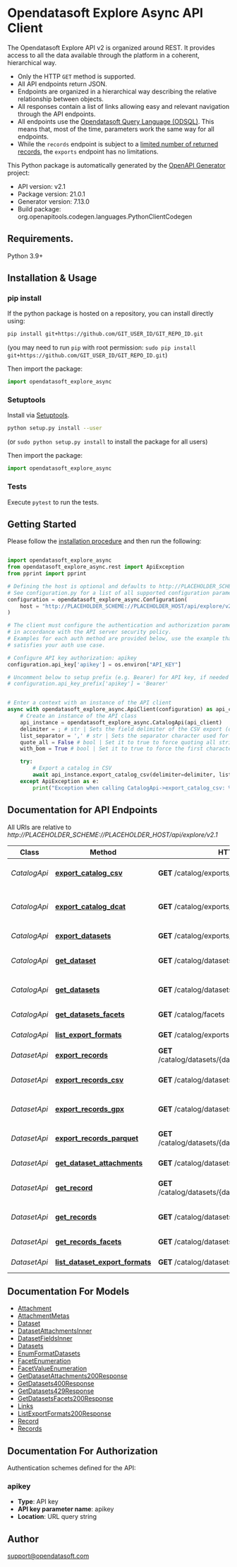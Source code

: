 # Opendatasoft Explore Async API Client
The Opendatasoft Explore API v2 is organized around REST. It provides access to all the data available through the platform in a coherent, hierarchical way.

- Only the HTTP `GET` method is supported.
- All API endpoints return JSON.
- Endpoints are organized in a hierarchical way describing the relative relationship between objects.
- All responses contain a list of links allowing easy and relevant navigation through the API endpoints.
- All endpoints use the [Opendatasoft Query Language (ODSQL)](https://help.opendatasoft.com/apis/ods-explore-v2/#section/Opendatasoft-Query-Language-(ODSQL)). This means that, most of the time, parameters work the same way for all endpoints.
- While the `records` endpoint is subject to a [limited number of returned records](https://help.opendatasoft.com/apis/ods-explore-v2/#tag/Dataset/operation/getRecords), the `exports` endpoint has no limitations.

This Python package is automatically generated by the [OpenAPI Generator](https://openapi-generator.tech) project:

- API version: v2.1
- Package version: 21.0.1
- Generator version: 7.13.0
- Build package: org.openapitools.codegen.languages.PythonClientCodegen

## Requirements.

Python 3.9+

## Installation & Usage
### pip install

If the python package is hosted on a repository, you can install directly using:

```sh
pip install git+https://github.com/GIT_USER_ID/GIT_REPO_ID.git
```
(you may need to run `pip` with root permission: `sudo pip install git+https://github.com/GIT_USER_ID/GIT_REPO_ID.git`)

Then import the package:
```python
import opendatasoft_explore_async
```

### Setuptools

Install via [Setuptools](http://pypi.python.org/pypi/setuptools).

```sh
python setup.py install --user
```
(or `sudo python setup.py install` to install the package for all users)

Then import the package:
```python
import opendatasoft_explore_async
```

### Tests

Execute `pytest` to run the tests.

## Getting Started

Please follow the [installation procedure](#installation--usage) and then run the following:

```python

import opendatasoft_explore_async
from opendatasoft_explore_async.rest import ApiException
from pprint import pprint

# Defining the host is optional and defaults to http://PLACEHOLDER_SCHEME://PLACEHOLDER_HOST/api/explore/v2.1
# See configuration.py for a list of all supported configuration parameters.
configuration = opendatasoft_explore_async.Configuration(
    host = "http://PLACEHOLDER_SCHEME://PLACEHOLDER_HOST/api/explore/v2.1"
)

# The client must configure the authentication and authorization parameters
# in accordance with the API server security policy.
# Examples for each auth method are provided below, use the example that
# satisfies your auth use case.

# Configure API key authorization: apikey
configuration.api_key['apikey'] = os.environ["API_KEY"]

# Uncomment below to setup prefix (e.g. Bearer) for API key, if needed
# configuration.api_key_prefix['apikey'] = 'Bearer'


# Enter a context with an instance of the API client
async with opendatasoft_explore_async.ApiClient(configuration) as api_client:
    # Create an instance of the API class
    api_instance = opendatasoft_explore_async.CatalogApi(api_client)
    delimiter = ; # str | Sets the field delimiter of the CSV export (optional) (default to ;)
    list_separator = ',' # str | Sets the separator character used for multivalued strings (optional) (default to ',')
    quote_all = False # bool | Set it to true to force quoting all strings, i.e. surrounding all strings with quote characters (optional) (default to False)
    with_bom = True # bool | Set it to true to force the first characters of the CSV file to be a Unicode Byte Order Mask (0xFEFF). It usually makes Excel correctly open the output CSV file without warning. **Warning:** the default value of this parameter is `false` in v2.0 and `true` starting with v2.1 (optional) (default to True)

    try:
        # Export a catalog in CSV
        await api_instance.export_catalog_csv(delimiter=delimiter, list_separator=list_separator, quote_all=quote_all, with_bom=with_bom)
    except ApiException as e:
        print("Exception when calling CatalogApi->export_catalog_csv: %s\n" % e)

```

## Documentation for API Endpoints

All URIs are relative to *http://PLACEHOLDER_SCHEME://PLACEHOLDER_HOST/api/explore/v2.1*

Class | Method | HTTP request | Description
------------ | ------------- | ------------- | -------------
*CatalogApi* | [**export_catalog_csv**](docs/CatalogApi.md#export_catalog_csv) | **GET** /catalog/exports/csv | Export a catalog in CSV
*CatalogApi* | [**export_catalog_dcat**](docs/CatalogApi.md#export_catalog_dcat) | **GET** /catalog/exports/dcat{dcat_ap_format} | Export a catalog in RDF/XML (DCAT)
*CatalogApi* | [**export_datasets**](docs/CatalogApi.md#export_datasets) | **GET** /catalog/exports/{format} | Export a catalog
*CatalogApi* | [**get_dataset**](docs/CatalogApi.md#get_dataset) | **GET** /catalog/datasets/{dataset_id} | Show dataset information
*CatalogApi* | [**get_datasets**](docs/CatalogApi.md#get_datasets) | **GET** /catalog/datasets | Query catalog datasets
*CatalogApi* | [**get_datasets_facets**](docs/CatalogApi.md#get_datasets_facets) | **GET** /catalog/facets | List facet values
*CatalogApi* | [**list_export_formats**](docs/CatalogApi.md#list_export_formats) | **GET** /catalog/exports | List export formats
*DatasetApi* | [**export_records**](docs/DatasetApi.md#export_records) | **GET** /catalog/datasets/{dataset_id}/exports/{format} | Export a dataset
*DatasetApi* | [**export_records_csv**](docs/DatasetApi.md#export_records_csv) | **GET** /catalog/datasets/{dataset_id}/exports/csv | Export a dataset in CSV
*DatasetApi* | [**export_records_gpx**](docs/DatasetApi.md#export_records_gpx) | **GET** /catalog/datasets/{dataset_id}/exports/gpx | Export a dataset in GPX
*DatasetApi* | [**export_records_parquet**](docs/DatasetApi.md#export_records_parquet) | **GET** /catalog/datasets/{dataset_id}/exports/parquet | Export a dataset in Parquet
*DatasetApi* | [**get_dataset_attachments**](docs/DatasetApi.md#get_dataset_attachments) | **GET** /catalog/datasets/{dataset_id}/attachments | List dataset attachments
*DatasetApi* | [**get_record**](docs/DatasetApi.md#get_record) | **GET** /catalog/datasets/{dataset_id}/records/{record_id} | Read a dataset record
*DatasetApi* | [**get_records**](docs/DatasetApi.md#get_records) | **GET** /catalog/datasets/{dataset_id}/records | Query dataset records
*DatasetApi* | [**get_records_facets**](docs/DatasetApi.md#get_records_facets) | **GET** /catalog/datasets/{dataset_id}/facets | List dataset facets
*DatasetApi* | [**list_dataset_export_formats**](docs/DatasetApi.md#list_dataset_export_formats) | **GET** /catalog/datasets/{dataset_id}/exports | List export formats


## Documentation For Models

 - [Attachment](docs/Attachment.md)
 - [AttachmentMetas](docs/AttachmentMetas.md)
 - [Dataset](docs/Dataset.md)
 - [DatasetAttachmentsInner](docs/DatasetAttachmentsInner.md)
 - [DatasetFieldsInner](docs/DatasetFieldsInner.md)
 - [Datasets](docs/Datasets.md)
 - [EnumFormatDatasets](docs/EnumFormatDatasets.md)
 - [FacetEnumeration](docs/FacetEnumeration.md)
 - [FacetValueEnumeration](docs/FacetValueEnumeration.md)
 - [GetDatasetAttachments200Response](docs/GetDatasetAttachments200Response.md)
 - [GetDatasets400Response](docs/GetDatasets400Response.md)
 - [GetDatasets429Response](docs/GetDatasets429Response.md)
 - [GetDatasetsFacets200Response](docs/GetDatasetsFacets200Response.md)
 - [Links](docs/Links.md)
 - [ListExportFormats200Response](docs/ListExportFormats200Response.md)
 - [Record](docs/Record.md)
 - [Records](docs/Records.md)


<a id="documentation-for-authorization"></a>
## Documentation For Authorization


Authentication schemes defined for the API:
<a id="apikey"></a>
### apikey

- **Type**: API key
- **API key parameter name**: apikey
- **Location**: URL query string


## Author

support@opendatasoft.com


